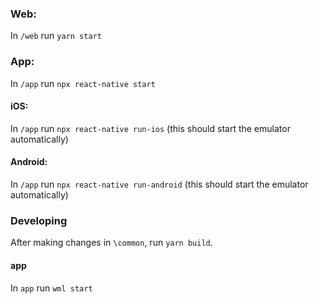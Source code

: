 ### Web:

In `/web` run `yarn start`

### App:

In `/app` run `npx react-native start`

#### iOS:

In `/app` run `npx react-native run-ios`
(this should start the emulator automatically)

#### Android:

In `/app` run `npx react-native run-android`
(this should start the emulator automatically)

### Developing

After making changes in `\common`, run `yarn build`.

#### app

In `app` run `wml start`



